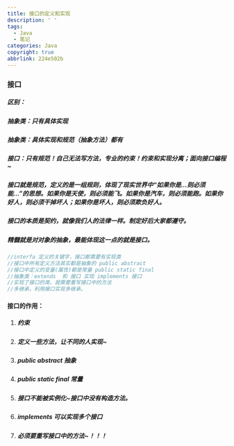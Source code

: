 ```yaml
---
title: 接口的定义和实现
description: ' '
tags:
  - Java
  - 笔记
categories: Java
copyright: true
abbrlink: 224e502b
---
```

### 接口

##### 区别：

##### 抽象类：只有具体实现

##### 抽象类：具体实现和规范（抽象方法）都有

##### 接口：只有规范！自己无法写方法，专业的约束！约束和实现分离；面向接口编程~

##### 接口就是规范，定义的是一组规则，体现了现实世界中“如果你是...则必须能...”的思想。如果你是天使，则必须能飞。如果你是汽车，则必须能跑。如果你好人，则必须干掉坏人；如果你是坏人，则必须欺负好人。

##### 接口的本质是契约，就像我们人的法律一样。制定好后大家都遵守。

##### 精髓就是对对象的抽象，最能体现这一点的就是接口。

```java
//interfa 定义的关键字，接口都需要有实现类	
//接口中所有定义方法其实都是抽象的 public abstract	
//接口中定义的变量(属性)都是常量 public static final
//抽象类：extends  和 接口 实现 implements 接口
//实现了接口的类，就需要重写接口中的方法
//多继承，利用接口实现多继承。 
```

#### 接口的作用：

1. ##### 约束

2. ##### 定义一些方法，让不同的人实现~

3. ##### public  abstract 抽象

4. ##### public static final 常量

5. ##### 接口不能被实例化~接口中没有构造方法。

6. ##### implements 可以实现多个接口

7. ##### 必须要重写接口中的方法~！！！

   

